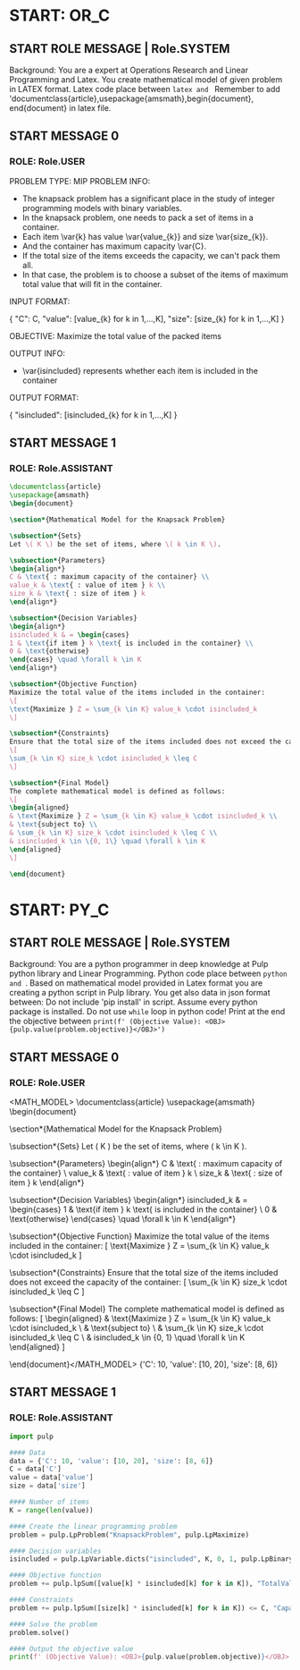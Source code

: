 # START: OR_C 
## START ROLE MESSAGE | Role.SYSTEM 
Background: You are a expert at Operations Research and Linear Programming and Latex. You create mathematical model of given problem in LATEX format. Latex code place between ```latex and ``` Remember to add 'documentclass{article},usepackage{amsmath},begin{document}, end{document} in latex file. 
## START MESSAGE 0 
### ROLE: Role.USER
<DESCRIPTION>
PROBLEM TYPE: MIP
PROBLEM INFO:

- The knapsack problem has a significant place in the study of integer programming models with binary variables. 
- In the knapsack problem, one needs to pack a set of items in a container.
- Each item \var{k} has value \var{value_{k}} and size \var{size_{k}}.
- And the container has maximum capacity \var{C}. 
- If the total size of the items exceeds the capacity, we can't pack them all. 
- In that case, the problem is to choose a subset of the items of maximum total value that will fit in the container. 

INPUT FORMAT:

{
	"C": C,
	"value": [value_{k} for k in 1,...,K],
	"size": [size_{k} for k in 1,...,K]
}


OBJECTIVE: Maximize the total value of the packed items

OUTPUT INFO:

- \var{isincluded} represents whether each item is included in the container

OUTPUT FORMAT:

{
	"isincluded": [isincluded_{k} for k in 1,...,K]
}
</DESCRIPTION>


## START MESSAGE 1 
### ROLE: Role.ASSISTANT
```latex
\documentclass{article}
\usepackage{amsmath}
\begin{document}

\section*{Mathematical Model for the Knapsack Problem}

\subsection*{Sets}
Let \( K \) be the set of items, where \( k \in K \).

\subsection*{Parameters}
\begin{align*}
C & \text{ : maximum capacity of the container} \\
value_k & \text{ : value of item } k \\
size_k & \text{ : size of item } k 
\end{align*}

\subsection*{Decision Variables}
\begin{align*}
isincluded_k & = \begin{cases} 
1 & \text{if item } k \text{ is included in the container} \\
0 & \text{otherwise}
\end{cases} \quad \forall k \in K 
\end{align*}

\subsection*{Objective Function}
Maximize the total value of the items included in the container:
\[
\text{Maximize } Z = \sum_{k \in K} value_k \cdot isincluded_k
\]

\subsection*{Constraints}
Ensure that the total size of the items included does not exceed the capacity of the container:
\[
\sum_{k \in K} size_k \cdot isincluded_k \leq C
\]

\subsection*{Final Model}
The complete mathematical model is defined as follows:
\[
\begin{aligned}
& \text{Maximize } Z = \sum_{k \in K} value_k \cdot isincluded_k \\
& \text{subject to} \\
& \sum_{k \in K} size_k \cdot isincluded_k \leq C \\
& isincluded_k \in \{0, 1\} \quad \forall k \in K 
\end{aligned}
\]

\end{document}
```

# START: PY_C 
## START ROLE MESSAGE | Role.SYSTEM 
Background: You are a python programmer in deep knowledge at Pulp python library and Linear Programming. Python code place between ```python and ```. Based on mathematical model provided in Latex format you are creating a python script in Pulp library. You get also data in json format between: <DATA></DATA> Do not include 'pip install' in script. Assume every python package is installed. Do not use `while` loop in python code! Print at the end the objective between <OBJ></OBJ> `print(f' (Objective Value): <OBJ>{pulp.value(problem.objective)}</OBJ>')` 
## START MESSAGE 0 
### ROLE: Role.USER
<MATH_MODEL>
\documentclass{article}
\usepackage{amsmath}
\begin{document}

\section*{Mathematical Model for the Knapsack Problem}

\subsection*{Sets}
Let \( K \) be the set of items, where \( k \in K \).

\subsection*{Parameters}
\begin{align*}
C & \text{ : maximum capacity of the container} \\
value_k & \text{ : value of item } k \\
size_k & \text{ : size of item } k 
\end{align*}

\subsection*{Decision Variables}
\begin{align*}
isincluded_k & = \begin{cases} 
1 & \text{if item } k \text{ is included in the container} \\
0 & \text{otherwise}
\end{cases} \quad \forall k \in K 
\end{align*}

\subsection*{Objective Function}
Maximize the total value of the items included in the container:
\[
\text{Maximize } Z = \sum_{k \in K} value_k \cdot isincluded_k
\]

\subsection*{Constraints}
Ensure that the total size of the items included does not exceed the capacity of the container:
\[
\sum_{k \in K} size_k \cdot isincluded_k \leq C
\]

\subsection*{Final Model}
The complete mathematical model is defined as follows:
\[
\begin{aligned}
& \text{Maximize } Z = \sum_{k \in K} value_k \cdot isincluded_k \\
& \text{subject to} \\
& \sum_{k \in K} size_k \cdot isincluded_k \leq C \\
& isincluded_k \in \{0, 1\} \quad \forall k \in K 
\end{aligned}
\]

\end{document}</MATH_MODEL>
<DATA>
{'C': 10, 'value': [10, 20], 'size': [8, 6]}</DATA>


## START MESSAGE 1 
### ROLE: Role.ASSISTANT
```python
import pulp

#### Data
data = {'C': 10, 'value': [10, 20], 'size': [8, 6]}
C = data['C']
value = data['value']
size = data['size']

#### Number of items
K = range(len(value))

#### Create the linear programming problem
problem = pulp.LpProblem("KnapsackProblem", pulp.LpMaximize)

#### Decision variables
isincluded = pulp.LpVariable.dicts("isincluded", K, 0, 1, pulp.LpBinary)

#### Objective function
problem += pulp.lpSum([value[k] * isincluded[k] for k in K]), "TotalValue"

#### Constraints
problem += pulp.lpSum([size[k] * isincluded[k] for k in K]) <= C, "CapacityConstraint"

#### Solve the problem
problem.solve()

#### Output the objective value
print(f' (Objective Value): <OBJ>{pulp.value(problem.objective)}</OBJ>')
```


